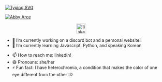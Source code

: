 <body>
  <!-- intro section -->
  <p align="left">
    <a href="https://git.io/typing-svg"><img src="https://readme-typing-svg.herokuapp.com?font=Fira+Code&size=27&pause=1000&color=FCE1E1&random=false&width=435&height=60&lines=hello!;hola!;%EC%95%88%EB%85%95%ED%95%98%EC%84%B8%EC%9A%94!" alt="Typing SVG" />
    </a>
  </p>

  <p align="left">
    <a href="https://github.com/pentelala"><img src="https://github.com/pentelala/pentelala/assets/125830962/8245d658-6244-4559-a40f-9b218e826383" alt="Abby Arce" />
    </a>
  </p>
  
  <!-- social icons -->
  <p align="center">
    <a href="https://www.linkedin.com/in/abby-arce-4a82b9251/"><img width="32px" alt="linkedin" title="linkedin" src="https://cdn.icon-icons.com/icons2/3421/PNG/512/linkedin_logo_ios_icon_218567.png"/>
    </a>
  </p>
</body>

<!--
**pentelala/pentelala** is a ✨ _special_ ✨ repository because its `README.md` (this file) appears on your GitHub profile.
-->

- 🔭 I’m currently working on a discord bot and a personal website!
- 🌱 I’m currently learning Javascript, Python, and speaking Korean

<!--
- 🤔 I’m looking for help with ...
- 💬 Ask me about ...
-->
- 📫 How to reach me: linkedin!
- 😄 Pronouns: she/her
- ⚡ Fun fact: I have heterochromia, a condition that makes the color of one eye different from the other :D

